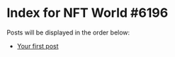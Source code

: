 # Index for NFT World #6196
Posts will be displayed in the order below:

- [Your first post](./001-first.md)

